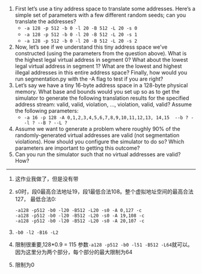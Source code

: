 1. First let’s use a tiny address space to translate some addresses. Here’s a simple set of parameters with a few different random seeds; can you translate the addresses?
   - `-a 128 -p 512 -b 0 -l 20 -B 512 -L 20 -s 0`
   - `-a 128 -p 512 -b 0 -l 20 -B 512 -L 20 -s 1`
   - `-a 128 -p 512 -b 0 -l 20 -B 512 -L 20 -s 2`
2. Now, let’s see if we understand this tiny address space we’ve constructed (using the parameters from the question above). What is the highest legal virtual address in segment 0? What about the lowest legal virtual address in segment 1? What are the lowest and highest illegal addresses in this entire address space? Finally, how would you run segmentation.py with the -A flag to test if you are right?
3. Let’s say we have a tiny 16-byte address space in a 128-byte physical memory. What base and bounds would you set up so as to get the simulator to generate the following translation results for the specified address stream: valid, valid, violation, ..., violation, valid, valid? Assume the following parameters:
    - `-a 16 -p 128 -A 0,1,2,3,4,5,6,7,8,9,10,11,12,13, 14,15  --b ? --l ? --B ? --L ?`
4. Assume we want to generate a problem where roughly 90% of the randomly-generated virtual addresses are valid (not segmentation violations). How should you configure the simulator to do so? Which parameters are important to getting this outcome? 
5. Can you run the simulator such that no virtual addresses are valid? How?

--- 

1. 这作业我做了，但是没有带
2. s0时，段0最高合法地址19，段1最低合法108。整个虚拟地址空间的最高合法127， 最低合法0:
    ```
    -a128 -p512 -b0 -l20 -B512 -L20 -s0 -A 0,127 -c
    -a128 -p512 -b0 -l20 -B512 -L20 -s0 -A 19,108 -c
    -a128 -p512 -b0 -l20 -B512 -L20 -s0 -A 20,107 -c
    ```
3. `-b0 -l2 -B16 -L2`

4. 限制很重要,128*0.9 = 115 参数`-a128 -p512 -b0 -l51 -B512 -L64`就可以。因为这里分为两个部分，每个部分的最大限制为64

5. 限制为0
